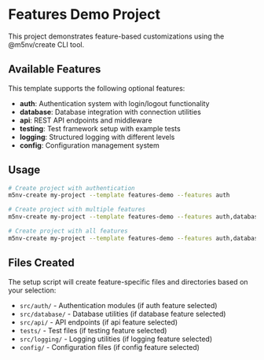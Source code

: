 # Features Demo Project

This project demonstrates feature-based customizations using the @m5nv/create CLI tool.

## Available Features

This template supports the following optional features:

- **auth**: Authentication system with login/logout functionality
- **database**: Database integration with connection utilities
- **api**: REST API endpoints and middleware
- **testing**: Test framework setup with example tests
- **logging**: Structured logging with different levels
- **config**: Configuration management system

## Usage

```bash
# Create project with authentication
m5nv-create my-project --template features-demo --features auth

# Create project with multiple features
m5nv-create my-project --template features-demo --features auth,database,api

# Create project with all features
m5nv-create my-project --template features-demo --features auth,database,api,testing,logging,config
```

## Files Created

The setup script will create feature-specific files and directories based on your selection:

- `src/auth/` - Authentication modules (if auth feature selected)
- `src/database/` - Database utilities (if database feature selected)
- `src/api/` - API endpoints (if api feature selected)
- `tests/` - Test files (if testing feature selected)
- `src/logging/` - Logging utilities (if logging feature selected)
- `config/` - Configuration files (if config feature selected)